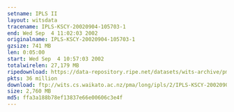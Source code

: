 ```yaml
---
setname: IPLS II
layout: witsdata
tracename: IPLS-KSCY-20020904-105703-1
end: Wed Sep  4 11:02:03 2002
originalname: IPLS-KSCY-20020904-105703-1
gzsize: 741 MB
len: 0:05:00
start: Wed Sep  4 10:57:03 2002
totalwirelen: 27,179 MB
ripedownload: https://data-repository.ripe.net/datasets/wits-archive/pma/long/ipls/2/IPLS-KSCY-20020904-105703-1.gz
pkts: 36 million
download: ftp://wits.cs.waikato.ac.nz/pma/long/ipls/2/IPLS-KSCY-20020904-105703-1.gz
size: 2,760 MB
md5: ffa3a188b78ef13837e66e00606c3e4f
---
```

